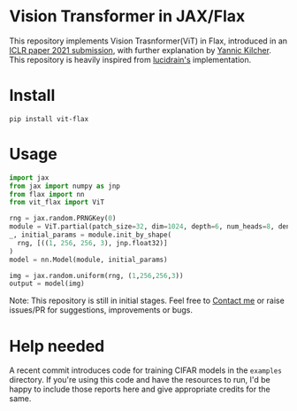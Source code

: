 # Vision Transformer in JAX/Flax

This repository implements Vision Trasnformer(ViT) in Flax, introduced in an [ICLR paper 2021 submission](https://openreview.net/pdf?id=YicbFdNTTy), with further explanation by [Yannic Kilcher](https://www.youtube.com/watch?v=TrdevFK_am4). This repository is heavily inspired from [lucidrain's](https://github.com/lucidrains/vit-pytorch) implementation.

# Install
`pip install vit-flax`

# Usage
```python
import jax
from jax import numpy as jnp
from flax import nn
from vit_flax import ViT

rng = jax.random.PRNGKey(0)
module = ViT.partial(patch_size=32, dim=1024, depth=6, num_heads=8, dense_dims=(2048, 2048), img_size=256, num_classes=10)
_, initial_params = module.init_by_shape(
  rng, [((1, 256, 256, 3), jnp.float32)]
)
model = nn.Model(module, initial_params)

img = jax.random.uniform(rng, (1,256,256,3))
output = model(img)
```

Note: This repository is still in initial stages. Feel free to [Contact me](https://vballoli.github.io) or raise issues/PR for suggestions, improvements or bugs.

# Help needed

A recent commit introduces code for training CIFAR models in the `examples` directory. If you're using this code and have the resources to run, I'd be happy to include those reports here and give appropriate credits for the same.
